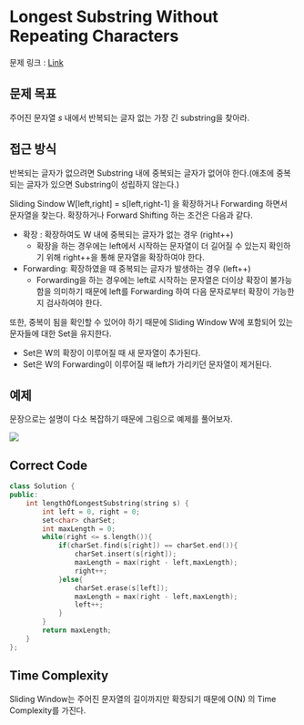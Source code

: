 # Longest Substring Without Repeating Characters

문제 링크 :  [Link](https://leetcode.com/problems/longest-substring-without-repeating-characters/)

## 문제 목표
주어진 문자열 *s* 내에서 반복되는 글자 없는 가장 긴 substring을 찾아라.

## 접근 방식

반복되는 글자가 없으려면 Substring 내에 중복되는 글자가 없어야 한다.(애초에 중복되는 글자가 있으면 Substring이 성립하지 않는다.)

Sliding Sindow W[left,right] = s[left,right-1] 을 확장하거나 Forwarding 하면서 문자열을 찾는다.  확장하거나 Forward Shifting 하는 조건은 다음과 같다.

- 확장 : 확장하여도 W 내에 중복되는 글자가 없는 경우 (right++)
  - 확장을 하는 경우에는 left에서 시작하는 문자열이 더 길어질 수 있는지 확인하기 위해 right++을 통해 문자열을 확장하여야 한다.
- Forwarding: 확장하였을 때 중복되는 글자가 발생하는 경우 (left++)
  - Forwarding을 하는 경우에는 left로 시작하는 문자열은 더이상 확장이 불가능함을 의미하기 때문에 left를 Forwarding 하여 다음 문자로부터 확장이 가능한지 검사하여야 한다.

또한, 중복이 됨을 확인할 수 있어야 하기 때문에 Sliding Window W에 포함되어 있는 문자들에 대한 Set을 유지한다. 

- Set은 W의 확장이 이루어질 때 새 문자열이 추가된다.
- Set은 W의 Forwarding이 이루어질 때 left가 가리키던 문자열이 제거된다. 

## 예제

문장으로는 설명이 다소 복잡하기 때문에 그림으로 예제를 풀어보자.

![](https://docs.google.com/drawings/d/e/2PACX-1vQZ8mFdEk0pqTIdKne8WimFn5WbvXsTuKxIV5ZJWHdZMAIZwdLj1hIEVtk3vk6rEJuWkr3N5_zV5ghb/pub?w=1384&h=4333)

## Correct Code

```cpp
class Solution {
public:
    int lengthOfLongestSubstring(string s) {
        int left = 0, right = 0;
        set<char> charSet;
        int maxLength = 0;
        while(right <= s.length()){
            if(charSet.find(s[right]) == charSet.end()){
                charSet.insert(s[right]);
                maxLength = max(right - left,maxLength);
                right++;
            }else{
                charSet.erase(s[left]);
                maxLength = max(right - left,maxLength);            
                left++;
            }           
        }
        return maxLength;
    }
};
```

## Time Complexity

Sliding Window는 주어진 문자열의 길이까지만 확장되기 때문에 O(N) 의 Time Complexity를 가진다.